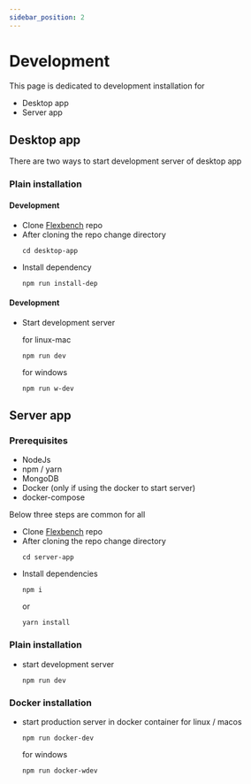 ```yaml
---
sidebar_position: 2
---
```

# Development
This page is dedicated to development installation for
- Desktop app
- Server app

## Desktop app
There are two ways to start development server of desktop app

### Plain installation

#### Development

- Clone [Flexbench](https://github.com/flexivian/flexbench) repo 
- After cloning the repo change directory
  ```
  cd desktop-app
  ``` 
- Install dependency 
  ```
  npm run install-dep
  ```

#### Development
- Start development server 

  for linux-mac 
  ```
  npm run dev
  ```
  for windows 
  ```
  npm run w-dev
  ```

## Server app

### Prerequisites
- NodeJs
- npm / yarn
- MongoDB
- Docker (only if using the docker to start server)
- docker-compose

Below three steps are common for all

- Clone [Flexbench](https://github.com/flexivian/flexbench) repo 
- After cloning the repo change directory
  ```
  cd server-app
  ``` 
- Install dependencies
  ```
  npm i 
  ```
  or
  ```
  yarn install
  ```

### Plain installation

- start development server
  ```
  npm run dev
  ```

### Docker installation

- start production server in docker container
  for linux / macos
  ```
  npm run docker-dev
  ```
  for windows
  ```
  npm run docker-wdev
  ```